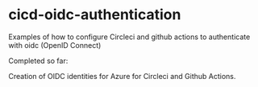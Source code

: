
# cicd-oidc-authentication
Examples of how to configure Circleci and github actions to authenticate with oidc (OpenID Connect)

Completed so far:

Creation of OIDC identities for Azure for Circleci and Github Actions.

